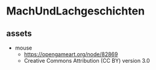 # MachUndLachgeschichten

## assets

* mouse
  * https://opengameart.org/node/82869
  * Creative Commons Attribution (CC BY) version 3.0
